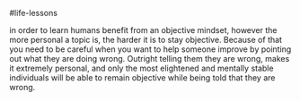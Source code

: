 #life-lessons

in order to  learn humans benefit from an objective mindset, however the more personal a topic is, the harder it is to stay objective.  Because of that you need to be careful when you want to help someone improve by pointing out what they are doing wrong.  Outright telling them they are wrong, makes it extremely personal, and only the most elightened and mentally stable individuals will be able to remain objective while being told that they are wrong. 